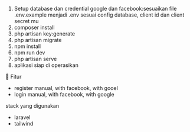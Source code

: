 1. Setup database dan credential google dan facebook:sesuaikan file .env.example menjadi .env sesuai config database, client id dan client secret mu
2. composer install
3. php artisan key:generate
4. php artisan migrate
5. npm install
6. npm run dev
7. php artisan serve
8. aplikasi siap di operasikan

👤 Fitur
- register manual, with facebook, with gooel
- login manual, with facebook, with google


stack yang digunakan
- laravel 
- tailwind
